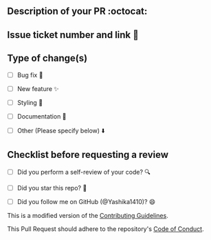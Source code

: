 ## Description of your PR :octocat:


## Issue ticket number and link 🔗


## Type of change(s)

- [ ] Bug fix 🐛
- [ ] New feature ✨
- [ ] Styling 💅
- [ ] Documentation 📄
- [ ] Other (Please specify below) ⬇️


## Checklist before requesting a review

- [ ] Did you perform a self-review of your code? 🔍
- [ ] Did you star this repo? 🌟
- [ ] Did you follow me on GitHub (@Yashika1410)? 😄


This is a modified version of the [Contributing Guidelines](https://github.com/Yashika1410/Code-base-2022/blob/main/CONTRIBUTING.md).

This Pull Request should adhere to the repository's [Code of Conduct](https://github.com/Yashika1410/Code-base-2022/blob/main/CODE_OF_CONDUCT.md).
